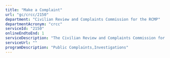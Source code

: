 ```yaml
---
title: "Make a Complaint"
url: "gc/crcc/2150"
department: "Civilian Review and Complaints Commission for the RCMP"
departmentAcronym: "crcc"
serviceId: "2150"
onlineEndtoEnd: 1
serviceDescription: "The Civilian Review and Complaints Commission for the RCMP is an independent agency that reviews complaints madey by the public about the on-duty conduct of RCMP members"
serviceUrl: ""
programDescription: "Public Complaints,Investigations"
---
```


